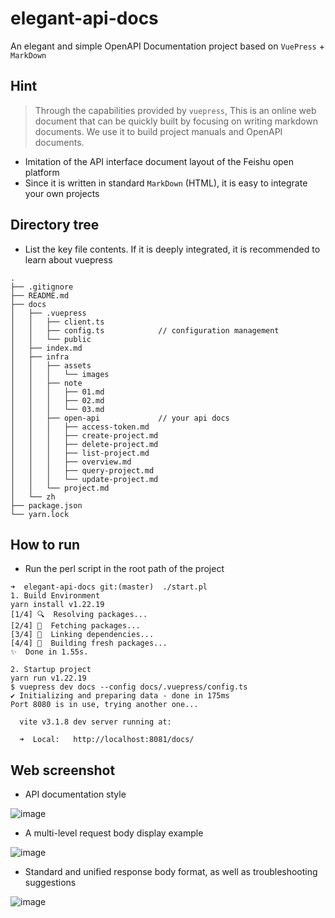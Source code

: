 # elegant-api-docs
An elegant and simple OpenAPI Documentation project based on `VuePress` + `MarkDown`

## Hint

> Through the capabilities provided by `vuepress`,
> This is an online web document that can be quickly built by focusing on writing markdown documents. 
> We use it to build project manuals and OpenAPI documents.

- Imitation of the API interface document layout of the Feishu open platform
- Since it is written in standard `MarkDown` (HTML), it is easy to integrate your own projects

## Directory tree

- List the key file contents. If it is deeply integrated, it is recommended to learn about vuepress

```shell
.
├── .gitignore
├── README.md
├── docs
│   ├── .vuepress
│   │   ├── client.ts
│   │   ├── config.ts            // configuration management
│   │   └── public
│   ├── index.md
│   ├── infra
│   │   ├── assets
│   │   │   └── images
│   │   ├── note
│   │   │   ├── 01.md
│   │   │   ├── 02.md
│   │   │   └── 03.md
│   │   ├── open-api             // your api docs
│   │   │   ├── access-token.md
│   │   │   ├── create-project.md
│   │   │   ├── delete-project.md
│   │   │   ├── list-project.md
│   │   │   ├── overview.md
│   │   │   ├── query-project.md
│   │   │   └── update-project.md
│   │   └── project.md
│   └── zh
├── package.json
└── yarn.lock
```


## How to run

- Run the perl script in the root path of the project

```shell
➜  elegant-api-docs git:(master)  ./start.pl
1. Build Environment
yarn install v1.22.19
[1/4] 🔍  Resolving packages...
[2/4] 🚚  Fetching packages...
[3/4] 🔗  Linking dependencies...
[4/4] 🔨  Building fresh packages...
✨  Done in 1.55s.

2. Startup project
yarn run v1.22.19
$ vuepress dev docs --config docs/.vuepress/config.ts
✔ Initializing and preparing data - done in 175ms
Port 8080 is in use, trying another one...

  vite v3.1.8 dev server running at:

  ➜  Local:   http://localhost:8081/docs/
```


## Web screenshot

- API documentation style

![image](https://user-images.githubusercontent.com/58482090/204122243-fa30e236-def4-42c6-bd7e-e1439a6617ce.png)

- A multi-level request body display example

![image](https://user-images.githubusercontent.com/58482090/204122379-38b3b34b-59b1-4c7e-82a8-41a36e28eceb.png)

- Standard and unified response body format, as well as troubleshooting suggestions

![image](https://user-images.githubusercontent.com/58482090/204122566-7169fe0b-48b3-44f6-84f9-df75a5e15fda.png)


